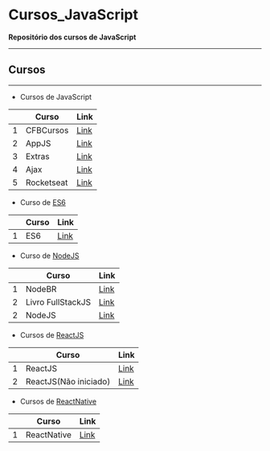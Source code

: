 # Cursos_JavaScript
**Repositório dos cursos de JavaScript**

-------

## Cursos

-------

+ Cursos de JavaScript

|   | Curso              |  Link  |
| - | -------------------- |  ---------  |
| 1 | CFBCursos          | [Link](https://github.com/Rickecr/Cursos_JavaScript/tree/master/CFBCursos) |
| 2 | AppJS          | [Link](https://github.com/Rickecr/Cursos_JavaScript/tree/master/App_JS) |
| 3 | Extras          | [Link](https://github.com/Rickecr/Cursos_JavaScript/tree/master/Extras) |
| 4 | Ajax          | [Link](https://github.com/Rickecr/Cursos_JavaScript/tree/master/Ajax) |
| 5 | Rocketseat    | [Link](https://station.rocketseat.com.br/courses/starter/b6ac7701-5bdd-494c-84fa-990471fcf9f0#0/0) |

+ Curso de [ES6](https://station.rocketseat.com.br/courses/starter/e6100adf-08fb-4699-8567-b3690eb1cc21#0/0)

|   | Curso              |  Link  |
| - | -------------------- |  ---------  |
| 1 | ES6                 | [Link](https://github.com/Rickecr/Cursos_JavaScript/tree/master/ES6) |

+ Curso de [NodeJS](https://cursos.nodebr.org/courses/448292/lectures/6941446)

|   | Curso              |  Link  |
| - | -------------------- |  ---------  |
| 1 | NodeBR             | [Link](https://github.com/Rickecr/Cursos_JavaScript/tree/master/CursoNodeBR) |
| 2 | Livro FullStackJS  | [Link](https://github.com/Rickecr/Cursos_JavaScript/tree/master/LivroFullStackJS) |
| 2 | NodeJS             | [Link](https://github.com/Rickecr/Cursos_JavaScript/tree/master/NodeJS/node_api) |

+ Cursos de [ReactJS](https://station.rocketseat.com.br/courses/starter/904ad905-42b9-45da-a21d-58bc7c74267b)

|   | Curso              |  Link  |
| - | -------------------- |  ---------  |
| 1 | ReactJS          | [Link](https://github.com/Rickecr/Cursos_JavaScript/tree/master/ReactJS/huntweb) |
| 2 | ReactJS(Não iniciado) | [Link](https://github.com/Rickecr/Cursos_JavaScript/tree/master/LivroFullStackJS) |

+ Cursos de [ReactNative](https://station.rocketseat.com.br/courses/starter/2b9c4d13-e243-4cbe-9fa2-545ca6dce1b3)

|   | Curso              |  Link  |
| - | -------------------- |  ---------  |
| 1 | ReactNative         | [Link](https://github.com/Rickecr/Cursos_JavaScript/tree/master/ReactNative/) |

